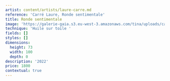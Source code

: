 ```yaml
---
artist: content/artists/laure-carre.md
reference: 'Carré Laure, Ronde sentimentale'
title: Ronde sentimentale
image: 'https://galerie-gaia.s3.eu-west-3.amazonaws.com/tina/uploads/carre-laure/galerie gaia-laure carre-Ronde sentimentale-73X100.jpeg'
technique: 'Huile sur toile '
fields: []
styles: []
dimensions:
  height: 73
  width: 100
  depth: 0
description: '2022'
price: 1800
contextual: true
---
```


